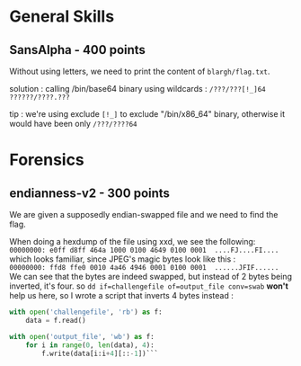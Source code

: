 # General Skills

## SansAlpha - 400 points

Without using letters, we need to print the content of `blargh/flag.txt`.

solution :
calling /bin/base64 binary using wildcards :
`/???/???[!_]64 ??????/????.???`

tip : we're using exclude `[!_]` to exclude "/bin/x86_64" binary, otherwise it would have been only `/???/????64`


# Forensics

## endianness-v2 - 300 points

We are given a supposedly endian-swapped file and we need to find the flag.

When doing a hexdump of the file using xxd, we see the following: \
``00000000: e0ff d8ff 464a 1000 0100 4649 0100 0001  ....FJ....FI....
``
\
which looks familiar, since JPEG's magic bytes look like this : \
``00000000: ffd8 ffe0 0010 4a46 4946 0001 0100 0001  ......JFIF......
``
\
We can see that the bytes are indeed swapped, but instead of 2 bytes being inverted, it's four. 
so ``dd if=challengefile of=output_file conv=swab`` __won't__ help us here, so I wrote a script that inverts 4 bytes instead :

```python
with open('challengefile', 'rb') as f:
    data = f.read()

with open('output_file', 'wb') as f:
    for i in range(0, len(data), 4):
        f.write(data[i:i+4][::-1])```
